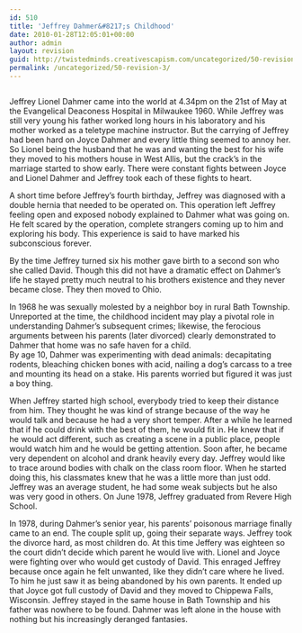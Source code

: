 ```yaml
---
id: 510
title: 'Jeffrey Dahmer&#8217;s Childhood'
date: 2010-01-28T12:05:01+00:00
author: admin
layout: revision
guid: http://twistedminds.creativescapism.com/uncategorized/50-revision-3/
permalink: /uncategorized/50-revision-3/
---
```

<p class="dropcap-first">
  <img src="/wordpress/wp-content/gallery/jeffreydahmer/dahmerthinking.jpg" class="left" alt="" />
</p>

Jeffrey Lionel Dahmer came into the world at 4.34pm on the 21st of May at the Evangelical Deaconess Hospital in Milwaukee 1960. While Jeffrey was still very young his father worked long hours in his laboratory and his mother worked as a teletype machine instructor. But the carrying of Jeffrey had been hard on Joyce Dahmer and every little thing seemed to annoy her. So Lionel being the husband that he was and wanting the best for his wife they moved to his mothers house in West Allis, but the crack&#8217;s in the marriage started to show early. There were constant fights between Joyce and Lionel Dahmer and Jeffrey took each of these fights to heart.

A short time before Jeffrey&#8217;s fourth birthday, Jeffrey was diagnosed with a double hernia that needed to be operated on. This operation left Jeffrey feeling open and exposed nobody explained to Dahmer what was going on. He felt scared by the operation, complete strangers coming up to him and exploring his body. This experience is said to have marked his subconscious forever.

By the time Jeffrey turned six his mother gave birth to a second son who she called David. Though this did not have a dramatic effect on Dahmer&#8217;s life he stayed pretty much neutral to his brothers existence and they never became close. They then moved to Ohio.

In 1968 he was sexually molested by a neighbor boy in rural Bath Township. Unreported at the time, the childhood incident may play a pivotal role in understanding Dahmer&#8217;s subsequent crimes; likewise, the ferocious arguments between his parents (later divorced) clearly demonstrated to Dahmer that home was no safe haven for a child.  
By age 10, Dahmer was experimenting with dead animals: decapitating rodents, bleaching chicken bones with acid, nailing a dog&#8217;s carcass to a tree and mounting its head on a stake. His parents worried but figured it was just a boy thing.

When Jeffrey started high school, everybody tried to keep their distance from him. They thought he was kind of strange because of the way he would talk and because he had a very short temper. After a while he learned that if he could drink with the best of them, he would fit in. He knew that if he would act different, such as creating a scene in a public place, people would watch him and he would be getting attention. Soon after, he became very dependent on alcohol and drank heavily every day. Jeffrey would like to trace around bodies with chalk on the class room floor. When he started doing this, his classmates knew that he was a little more than just odd. Jeffrey was an average student, he had some weak subjects but he also was very good in others. On June 1978, Jeffrey graduated from Revere High School.

In 1978, during Dahmer&#8217;s senior year, his parents&#8217; poisonous marriage finally came to an end. The couple split up, going their separate ways. Jeffrey took the divorce hard, as most children do. At this time Jeffery was eighteen so the court didn&#8217;t decide which parent he would live with. Lionel and Joyce were fighting over who would get custody of David. This enraged Jeffrey because once again he felt unwanted, like they didn&#8217;t care where he lived. To him he just saw it as being abandoned by his own parents. It ended up that Joyce got full custody of David and they moved to Chippewa Falls, Wisconsin. Jeffrey stayed in the same house in Bath Township and his father was nowhere to be found. Dahmer was left alone in the house with nothing but his increasingly deranged fantasies.